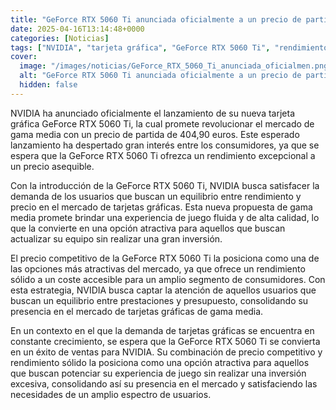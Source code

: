 ```yaml
---
title: "GeForce RTX 5060 Ti anunciada oficialmente a un precio de partida de 404,90 euros"
date: 2025-04-16T13:14:48+0000
categories: [Noticias]
tags: ["NVIDIA", "tarjeta gráfica", "GeForce RTX 5060 Ti", "rendimiento", "precio", "mercado", "gama media."]
cover:
  image: "/images/noticias/GeForce_RTX_5060_Ti_anunciada_oficialmen.png"
  alt: "GeForce RTX 5060 Ti anunciada oficialmente a un precio de partida de 404,90 euros"
  hidden: false
---
```


NVIDIA ha anunciado oficialmente el lanzamiento de su nueva tarjeta gráfica GeForce RTX 5060 Ti, la cual promete revolucionar el mercado de gama media con un precio de partida de 404,90 euros. Este esperado lanzamiento ha despertado gran interés entre los consumidores, ya que se espera que la GeForce RTX 5060 Ti ofrezca un rendimiento excepcional a un precio asequible.

Con la introducción de la GeForce RTX 5060 Ti, NVIDIA busca satisfacer la demanda de los usuarios que buscan un equilibrio entre rendimiento y precio en el mercado de tarjetas gráficas. Esta nueva propuesta de gama media promete brindar una experiencia de juego fluida y de alta calidad, lo que la convierte en una opción atractiva para aquellos que buscan actualizar su equipo sin realizar una gran inversión.

El precio competitivo de la GeForce RTX 5060 Ti la posiciona como una de las opciones más atractivas del mercado, ya que ofrece un rendimiento sólido a un coste accesible para un amplio segmento de consumidores. Con esta estrategia, NVIDIA busca captar la atención de aquellos usuarios que buscan un equilibrio entre prestaciones y presupuesto, consolidando su presencia en el mercado de tarjetas gráficas de gama media.

En un contexto en el que la demanda de tarjetas gráficas se encuentra en constante crecimiento, se espera que la GeForce RTX 5060 Ti se convierta en un éxito de ventas para NVIDIA. Su combinación de precio competitivo y rendimiento sólido la posiciona como una opción atractiva para aquellos que buscan potenciar su experiencia de juego sin realizar una inversión excesiva, consolidando así su presencia en el mercado y satisfaciendo las necesidades de un amplio espectro de usuarios.

